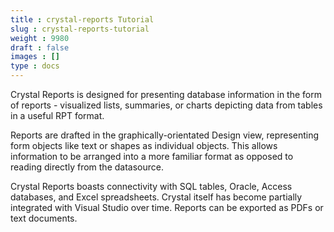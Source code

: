 ```yaml
---
title : crystal-reports Tutorial
slug : crystal-reports-tutorial
weight : 9980
draft : false
images : []
type : docs
---
```


Crystal Reports is designed for presenting database information in the form of reports - visualized lists, summaries, or charts depicting data from tables in a useful RPT format.

Reports are drafted in the graphically-orientated Design view, representing form objects like text or shapes as individual objects. This allows information to be arranged into a more familiar format as opposed to reading directly from the datasource.

Crystal Reports boasts connectivity with SQL tables, Oracle, Access databases, and Excel spreadsheets. Crystal itself has become partially integrated with Visual Studio over time. Reports can be exported as PDFs or text documents.


